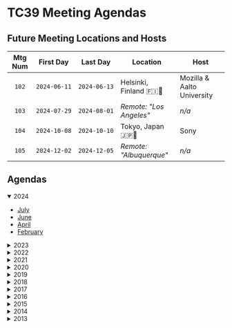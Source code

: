 # TC39 Meeting Agendas

## Future Meeting Locations and Hosts

| Mtg Num | First Day    | Last Day     | Location                | Host                       |
| :-----: | ------------ | ------------ | ----------------------- | -------------------------- |
|  `102`  | `2024‑06‑11` | `2024‑06‑13` | Helsinki, Finland 🇫🇮🦁  | Mozilla & Aalto University |
|  `103`  | `2024‑07‑29` | `2024‑08‑01` | _Remote: "Los Angeles"_ | _n/a_                      |
|  `104`  | `2024‑10‑08` | `2024‑10‑10` | Tokyo, Japan 🇯🇵🌸       | Sony                       |
|  `105`  | `2024‑12‑02` | `2024‑12‑05` | _Remote: "Albuquerque"_ | _n/a_                      |

## Agendas

<!-- AGENDA_LIST:START (TC39) -->
<details open>
<summary>2024</summary>

- [July](./2024/07.md)
- [June](./2024/06.md)
- [April](./2024/04.md)
- [February](./2024/02.md)

</details>

<details>
<summary>2023</summary>

- [November](./2023/11.md)
- [September](./2023/09.md)
- [July](./2023/07.md)
- [May](./2023/05.md)
- [March](./2023/03.md)
- [January](./2023/01.md)

</details>

<details>
<summary>2022</summary>

- [November](./2022/11.md)
- [September](./2022/09.md)
- [July](./2022/07.md)
- [June](./2022/06.md)
- [March](./2022/03.md)
- [January](./2022/01.md)

</details>

<details>
<summary>2021</summary>

- [December](./2021/12.md)
- [October](./2021/10.md)
- [August](./2021/08.md)
- [July](./2021/07.md)
- [May](./2021/05.md)
- [April](./2021/04.md)
- [March](./2021/03.md)
- [January](./2021/01.md)

</details>

<details>
<summary>2020</summary>

- [November](./2020/11.md)
- [September](./2020/09.md)
- [July](./2020/07.md)
- [June](./2020/06.md)
- [March](./2020/03.md)
- [February](./2020/02.md)

</details>

<details>
<summary>2019</summary>

- [December](./2019/12.md)
- [October](./2019/10.md)
- [July](./2019/07.md)
- [June](./2019/06.md)
- [March](./2019/03.md)
- [January](./2019/01.md)

</details>

<details>
<summary>2018</summary>

- [November](./2018/11.md)
- [September](./2018/09.md)
- [July](./2018/07.md)
- [May](./2018/05.md)
- [March](./2018/03.md)
- [January](./2018/01.md)

</details>

<details>
<summary>2017</summary>

- [November](./2017/11.md)
- [September](./2017/09.md)
- [July](./2017/07.md)
- [May](./2017/05.md)
- [March](./2017/03.md)
- [January](./2017/01.md)

</details>

<details>
<summary>2016</summary>

- [November](./2016/11.md)
- [September](./2016/09.md)
- [July](./2016/07.md)
- [May](./2016/05.md)
- [March](./2016/03.md)
- [January](./2016/01.md)

</details>

<details>
<summary>2015</summary>

- [November](./2015/11.md)
- [September](./2015/09.md)
- [July](./2015/07.md)
- [May](./2015/05.md)
- [March](./2015/03.md)
- [January](./2015/01.md)

</details>

<details>
<summary>2014</summary>

- [November](./2014/11.md)
- [September](./2014/09.md)
- [July](./2014/07.md)
- [June](./2014/06.md)
- [April](./2014/04.md)
- [January](./2014/01.md)

</details>

<details>
<summary>2013</summary>

- [November](./2013/11.md)
- [September](./2013/09.md)
- [July](./2013/07.md)
- [May](./2013/05.md)

</details>
<!-- AGENDA_LIST:END -->

